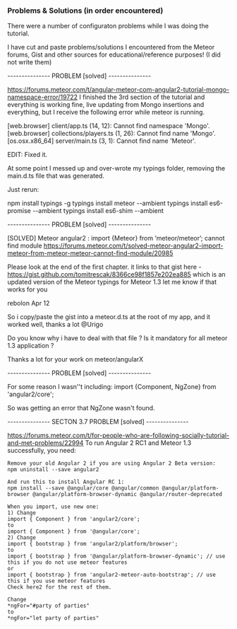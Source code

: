 
### Problems & Solutions (in order encountered)

There were a number of configuraton problems while I was doing the tutorial.

I have cut and paste problems/solutions I encountered from the Meteor forums, Gist and other sources for educational/reference purposes! (I did not write them) 



--------------- PROBLEM [solved] ---------------



https://forums.meteor.com/t/angular-meteor-com-angular2-tutorial-mongo-namespace-error/19722
I finished the 3rd section of the tutorial and everything is working fine, live updating from Mongo insertions and everything, but I receive the following error while meteor is running.

[web.browser] client/app.ts (14, 12): Cannot find namespace 'Mongo'.
[web.browser] collections/players.ts (1, 26): Cannot find name 'Mongo'.
[os.osx.x86_64] server/main.ts (3, 1): Cannot find name 'Meteor'.

EDIT: Fixed it.

At some point I messed up and over-wrote my typings folder, removing the main.d.ts file that was generated.

Just rerun:

npm install typings -g
typings install meteor --ambient
typings install es6-promise --ambient
typings install es6-shim --ambient




--------------- PROBLEM [solved] ---------------



[SOLVED] Meteor angular2 : import {Meteor} from ‘meteor/meteor’; cannot find module
https://forums.meteor.com/t/solved-meteor-angular2-import-meteor-from-meteor-meteor-cannot-find-module/20985

Please look at the end of the first chapter. it links to that gist here - https://gist.github.com/tomitrescak/8366ce98f1857e202ea885 which is an updated version of the Meteor typings for Meteor 1.3
let me know if that works for you

rebolon
Apr 12

So i copy/paste the gist into a meteor.d.ts at the root of my app, and it worked well, thanks a lot @Urigo

Do you know why i have to deal with that file ? Is it mandatory for all meteor 1.3 application ?

Thanks a lot for your work on meteor/angularX



--------------- PROBLEM [solved] ---------------



For some reason I wasn''t including:
 import {Component, NgZone} from 'angular2/core';

 So was getting an error that NgZone wasn't found.



--------------- SECTON 3.7 PROBLEM [solved] ---------------



https://forums.meteor.com/t/for-people-who-are-following-socially-tutorial-and-met-problems/22994
To run Angular 2 RC1 and Meteor 1.3 successfully, you need:

    Remove your old Angular 2 if you are using Angular 2 Beta version:
    npm uninstall --save angular2

    And run this to install Angular RC 1:
    npm install --save @angular/core @angular/common @angular/platform-browser @angular/platform-browser-dynamic @angular/router-deprecated

    When you import, use new one:
    1) Change
    import { Component } from 'angular2/core';
    to
    import { Component } from '@angular/core';
    2) Change
    import { bootstrap } from 'angular2/platform/browser';
    to
    import { bootstrap } from '@angular/platform-browser-dynamic'; // use this if you do not use meteor features
    or
    import { bootstrap } from 'angular2-meteor-auto-bootstrap'; // use this if you use meteor features
    Check here2 for the rest of them.

    Change
    *ngFor="#party of parties"
    to
    *ngFor="let party of parties"
